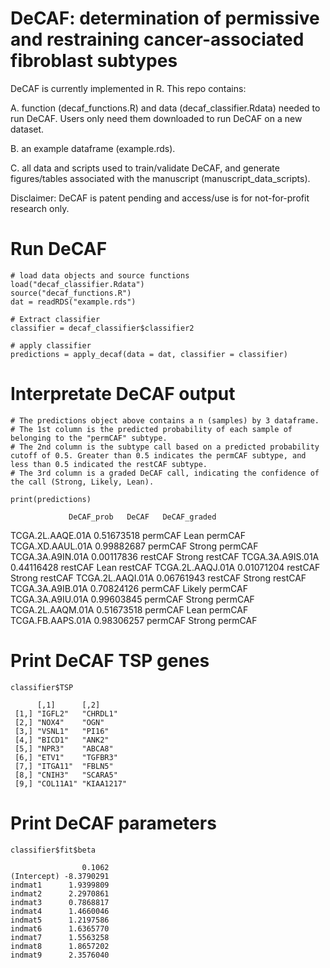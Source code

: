 # DeCAF: determination of permissive and restraining cancer-associated fibroblast subtypes

DeCAF is currently implemented in R. This repo contains:

A. function (decaf_functions.R) and data (decaf_classifier.Rdata) needed to run DeCAF. Users only need them downloaded to run DeCAF on a new dataset.

B. an example dataframe (example.rds).

C. all data and scripts used to train/validate DeCAF, and generate figures/tables associated with the manuscript (manuscript_data_scripts).

Disclaimer: DeCAF is patent pending and access/use is for not-for-profit research only.


# Run DeCAF
```{r}
# load data objects and source functions
load("decaf_classifier.Rdata")
source("decaf_functions.R")
dat = readRDS("example.rds")

# Extract classifier 
classifier = decaf_classifier$classifier2

# apply classifier 
predictions = apply_decaf(data = dat, classifier = classifier)
```
# Interpretate DeCAF output
```{r}
# The predictions object above contains a n (samples) by 3 dataframe.
# The 1st column is the predicted probability of each sample of belonging to the "permCAF" subtype. 
# The 2nd column is the subtype call based on a predicted probability cutoff of 0.5. Greater than 0.5 indicates the permCAF subtype, and less than 0.5 indicated the restCAF subtype. 
# The 3rd column is a graded DeCAF call, indicating the confidence of the call (Strong, Likely, Lean).

print(predictions)
```
                 DeCAF_prob   DeCAF   DeCAF_graded
TCGA.2L.AAQE.01A 0.51673518 permCAF   Lean permCAF
TCGA.XD.AAUL.01A 0.99882687 permCAF Strong permCAF
TCGA.3A.A9IN.01A 0.00117836 restCAF Strong restCAF
TCGA.3A.A9IS.01A 0.44116428 restCAF   Lean restCAF
TCGA.2L.AAQJ.01A 0.01071204 restCAF Strong restCAF
TCGA.2L.AAQI.01A 0.06761943 restCAF Strong restCAF
TCGA.3A.A9IB.01A 0.70824126 permCAF Likely permCAF
TCGA.3A.A9IU.01A 0.99603845 permCAF Strong permCAF
TCGA.2L.AAQM.01A 0.51673518 permCAF   Lean permCAF
TCGA.FB.AAPS.01A 0.98306257 permCAF Strong permCAF


# Print DeCAF TSP genes
```{r}
classifier$TSP

      [,1]      [,2]      
 [1,] "IGFL2"   "CHRDL1"  
 [2,] "NOX4"    "OGN"     
 [3,] "VSNL1"   "PI16"    
 [4,] "BICD1"   "ANK2"    
 [5,] "NPR3"    "ABCA8"   
 [6,] "ETV1"    "TGFBR3"  
 [7,] "ITGA11"  "FBLN5"   
 [8,] "CNIH3"   "SCARA5"  
 [9,] "COL11A1" "KIAA1217"
```

# Print DeCAF parameters
```{r}
classifier$fit$beta

                0.1062
(Intercept) -8.3790291
indmat1      1.9399809
indmat2      2.2970861
indmat3      0.7868817
indmat4      1.4660046
indmat5      1.2197586
indmat6      1.6365770
indmat7      1.5563258
indmat8      1.8657202
indmat9      2.3576040
```
